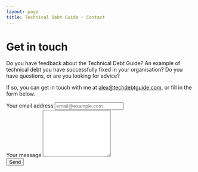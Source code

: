 ```yaml
---
layout: page
title: Technical Debt Guide - Contact
---
```


# Get in touch

Do you have feedback about the Technical Debt Guide? An example of technical debt you have successfully fixed in your organisation? Do you have questions, or are you looking for advice?

If so, you can get in touch with me at <alex@techdebtguide.com>, or fill in the form below.

<div class="card">
    <div class="card-body">
        <form action="https://formspree.io/mnqdlwzw" method="POST">
            <div class="form-group">
                <label for="_replyto">Your email address</label>
                <input type="email" name="_replyto" id="_replyto" class="form-control" placeholder="email@example.com">
            </div>
            <div class="form-group">
                <label for="message">Your message</label>
                <textarea name="message" id="message" class="form-control" rows="8"></textarea>
            </div>
            <button type="submit" class="btn btn-primary">Send</button>
        </form>
    </div>
</div>